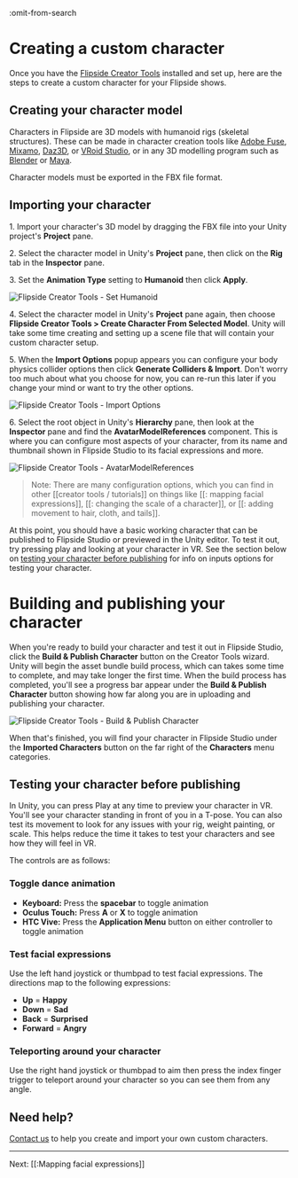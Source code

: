 :omit-from-search

# Creating a custom character

Once you have the [Flipside Creator Tools](/docs/2021.1/creator-tools) installed and set up,
here are the steps to create a custom character for your Flipside shows.

## Creating your character model

Characters in Flipside are 3D models with humanoid rigs (skeletal structures). These can
be made in character creation tools like [Adobe Fuse](http://www.adobe.com/ca/products/fuse.html), [Mixamo](https://www.mixamo.com/#/), [Daz3D](https://www.daz3d.com/), or [VRoid Studio](https://vroid.com/en/studio), or in any 3D modelling program such as
[Blender](https://www.blender.org/) or [Maya](https://www.autodesk.ca/en/products/maya/overview).

Character models must be exported in the FBX file format.

## Importing your character

1\. Import your character's 3D model by dragging the FBX file into your Unity project's **Project** pane.

2\. Select the character model in Unity's **Project** pane, then click on the **Rig** tab in the **Inspector** pane.

3\. Set the **Animation Type** setting to **Humanoid** then click **Apply**.

![Flipside Creator Tools - Set Humanoid](https://www.flipsidexr.com/files/docs/screenshots/1-set-humanoid.png)

4\. Select the character model in Unity's **Project** pane again, then choose **Flipside Creator Tools > Create Character From Selected Model**. Unity will take some time creating and setting up a scene file that will contain your custom character setup.

5\. When the **Import Options** popup appears you can configure your body physics collider options then click **Generate Colliders & Import**. Don't worry too much about what you choose for now, you can re-run this later if you change your mind or want to try the other options.

![Flipside Creator Tools - Import Options](https://www.flipsidexr.com/files/docs/screenshots/Flipside-Creator-Tools-import-options.png)

6\. Select the root object in Unity's **Hierarchy** pane, then look at the **Inspector** pane and find the **AvatarModelReferences** component. This is where you can configure most aspects of your character, from its name and thumbnail shown in Flipside Studio to its facial expressions and more.

![Flipside Creator Tools - AvatarModelReferences](https://www.flipsidexr.com/files/docs/screenshots/Flipside-Creator-Tools-AvatarModelReferences.png)

> Note: There are many configuration options, which you can find in other [[creator tools / tutorials]] on things like [[: mapping facial expressions]], [[: changing the scale of a character]], or [[: adding movement to hair, cloth, and tails]].

At this point, you should have a basic working character that can be published to Flipside Studio or previewed in the Unity editor. To test it out, try pressing play and looking at your character in VR. See the section below on [testing your character before publishing](#testing-your-character-before-publishing) for info on inputs options for testing your character.

# Building and publishing your character

When you're ready to build your character and test it out in Flipside Studio, click the **Build & Publish Character** button on the Creator Tools wizard. Unity will begin the asset bundle build process, which can takes some time to complete, and may take longer the first time. When the build process has completed,  you'll see a progress bar appear under the **Build & Publish Character** button showing how far along you are in uploading and publishing your character.

![Flipside Creator Tools - Build & Publish Character](https://www.flipsidexr.com/files/docs/screenshots/Flipside-Creator-Tools-Build-and-Publish-Chataracter-progress.png)

When that's finished, you will find your character in Flipside Studio under the **Imported Characters** button on the far right of the **Characters** menu categories.

## Testing your character before publishing

In Unity, you can press Play at any time to preview your character in VR. You'll see your character standing in front of you in a T-pose. You can also test its movement to look for any issues with your rig, weight painting, or scale. This helps reduce the time it takes to test your characters and see how they will feel in VR.

The controls are as follows:

### Toggle dance animation

* **Keyboard:** Press the **spacebar** to toggle animation
* **Oculus Touch:** Press **A** or **X** to toggle animation
* **HTC Vive:** Press the **Application Menu** button on either controller to toggle animation

### Test facial expressions

Use the left hand joystick or thumbpad to test facial expressions. The directions map to the following expressions:

* **Up** = **Happy**
* **Down** = **Sad**
* **Back** = **Surprised**
* **Forward** = **Angry**

### Teleporting around your character

Use the right hand joystick or thumbpad to aim then press the index finger trigger to teleport around your character so you can see them from any angle.

## Need help?

[Contact us](/contact) to help you create and import your own custom characters.

---

Next: [[:Mapping facial expressions]]
